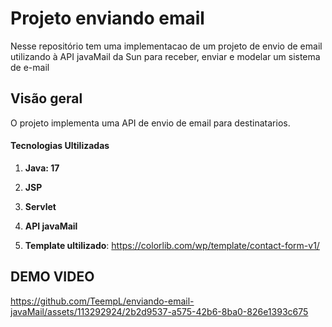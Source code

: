 # Projeto enviando email
Nesse repositório tem uma implementacao de um projeto de envio de email utilizando à API javaMail da Sun para receber, enviar e modelar um sistema de e-mail

## Visão geral
O projeto implementa uma API de envio de email para destinatarios.
#### Tecnologias Ultilizadas
1. **Java: 17**

2. **JSP**

3. **Servlet**

4. **API javaMail**

5. **Template ultilizado**: https://colorlib.com/wp/template/contact-form-v1/


## DEMO VIDEO

https://github.com/TeempL/enviando-email-javaMail/assets/113292924/2b2d9537-a575-42b6-8ba0-826e1393c675


